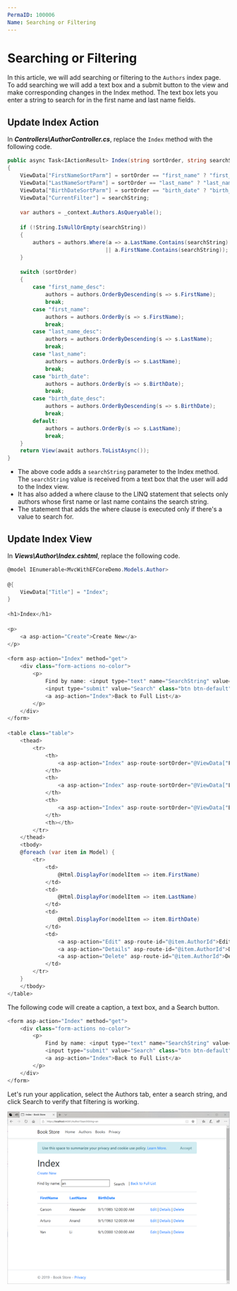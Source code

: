 ```yaml
---
PermaID: 100006
Name: Searching or Filtering
---
```


# Searching or Filtering

In this article, we will add searching or filtering to the `Authors` index page. To add searching we will add a text box and a submit button to the view and make corresponding changes in the Index method. The text box lets you enter a string to search for in the first name and last name fields. 

## Update Index Action

In ***Controllers\AuthorController.cs***, replace the `Index` method with the following code.

```csharp
public async Task<IActionResult> Index(string sortOrder, string searchString)
{
    ViewData["FirstNameSortParm"] = sortOrder == "first_name" ? "first_name_desc" : "first_name";
    ViewData["LastNameSortParm"] = sortOrder == "last_name" ? "last_name_desc" : "last_name";
    ViewData["BirthDateSortParm"] = sortOrder == "birth_date" ? "birth_date_desc" : "birth_date";
    ViewData["CurrentFilter"] = searchString;

    var authors = _context.Authors.AsQueryable();

    if (!String.IsNullOrEmpty(searchString))
    {
        authors = authors.Where(a => a.LastName.Contains(searchString)
                               || a.FirstName.Contains(searchString));
    }

    switch (sortOrder)
    {
        case "first_name_desc":
            authors = authors.OrderByDescending(s => s.FirstName);
            break;
        case "first_name":
            authors = authors.OrderBy(s => s.FirstName);
            break;
        case "last_name_desc":
            authors = authors.OrderByDescending(s => s.LastName);
            break;
        case "last_name":
            authors = authors.OrderBy(s => s.LastName);
            break;
        case "birth_date":
            authors = authors.OrderBy(s => s.BirthDate);
            break;
        case "birth_date_desc":
            authors = authors.OrderByDescending(s => s.BirthDate);
            break;
        default:
            authors = authors.OrderBy(s => s.LastName);
            break;
    }
    return View(await authors.ToListAsync());
}
```

 - The above code adds a `searchString` parameter to the Index method. The `searchString` value is received from a text box that the user will add to the Index view. 
 - It has also added a where clause to the LINQ statement that selects only authors whose first name or last name contains the search string. 
 - The statement that adds the where clause is executed only if there's a value to search for.

## Update Index View

In ***Views\Author\Index.cshtml***, replace the following code. 

```csharp
@model IEnumerable<MvcWithEFCoreDemo.Models.Author>

@{
    ViewData["Title"] = "Index";
}

<h1>Index</h1>

<p>
    <a asp-action="Create">Create New</a>
</p>

<form asp-action="Index" method="get">
    <div class="form-actions no-color">
        <p>
            Find by name: <input type="text" name="SearchString" value="@ViewData["currentFilter"]" />
            <input type="submit" value="Search" class="btn btn-default" /> |
            <a asp-action="Index">Back to Full List</a>
        </p>
    </div>
</form>

<table class="table">
    <thead>
        <tr>
            <th>
                <a asp-action="Index" asp-route-sortOrder="@ViewData["FirstNameSortParm"]">@Html.DisplayNameFor(model => model.FirstName)</a>
            </th>
            <th>
                <a asp-action="Index" asp-route-sortOrder="@ViewData["LastNameSortParm"]">@Html.DisplayNameFor(model => model.LastName)</a>
            </th>
            <th>
                <a asp-action="Index" asp-route-sortOrder="@ViewData["BirthDateSortParm"]">@Html.DisplayNameFor(model => model.BirthDate)</a>
            </th>
            <th></th>
        </tr>
    </thead>
    <tbody>
    @foreach (var item in Model) {
        <tr>
            <td>
                @Html.DisplayFor(modelItem => item.FirstName)
            </td>
            <td>
                @Html.DisplayFor(modelItem => item.LastName)
            </td>
            <td>
                @Html.DisplayFor(modelItem => item.BirthDate)
            </td>
            <td>
                <a asp-action="Edit" asp-route-id="@item.AuthorId">Edit</a> |
                <a asp-action="Details" asp-route-id="@item.AuthorId">Details</a> |
                <a asp-action="Delete" asp-route-id="@item.AuthorId">Delete</a>
            </td>
        </tr>
    }
    </tbody>
</table>
```

The following code will create a caption, a text box, and a Search button.

```csharp
<form asp-action="Index" method="get">
    <div class="form-actions no-color">
        <p>
            Find by name: <input type="text" name="SearchString" value="@ViewData["currentFilter"]" />
            <input type="submit" value="Search" class="btn btn-default" /> |
            <a asp-action="Index">Back to Full List</a>
        </p>
    </div>
</form>
```

Let's run your application, select the Authors tab, enter a search string, and click Search to verify that filtering is working.

<img src="images/searching-or-filtering-1.png">
